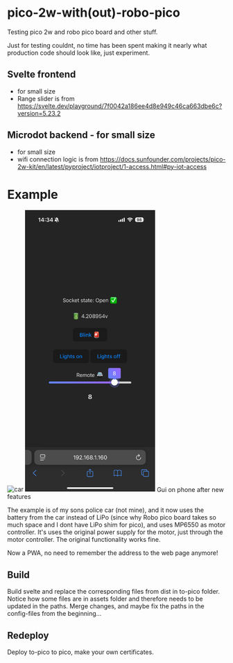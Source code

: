 # pico-2w-with(out)-robo-pico
Testing pico 2w and robo pico board and other stuff.

Just for testing couldnt, no time has been spent making it nearly what production code should look like, just experiment.

## Svelte frontend 
- for small size
- Range slider is from https://svelte.dev/playground/7f0042a186ee4d8e949c46ca663dbe6c?version=5.23.2

## Microdot backend - for small size
- for small size
- wifi connection logic is from https://docs.sunfounder.com/projects/pico-2w-kit/en/latest/pyproject/iotproject/1-access.html#py-iot-access

# Example
<img alt="car" src="./readme-media/output.gif" width=300/>

<img alt="gui" src="./readme-media/gui.jpeg" width=300>
Gui on phone after new features

The example is of my sons police car (not mine), and it now uses the battery from the car instead of LiPo (since why Robo pico board takes so much space and I dont have LiPo shim for pico), and uses MP6550 as motor controller. It's uses the original power supply for the motor, just through the motor controller. The original functionality works fine.

Now a PWA, no need to remember the address to the web page anymore!

## Build
Build svelte and replace the corresponding files from dist in to-pico folder.
Notice how some files are in assets folder and therefore needs to be updated in the paths.
Merge changes, and maybe fix the paths in the config-files from the beginning...

## Redeploy 
Deploy to-pico to pico, make your own certificates.
